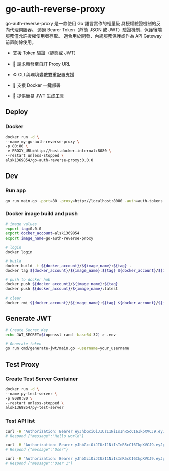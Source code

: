 # go-auth-reverse-proxy

go-auth-reverse-proxy 是一款使用 Go 語言實作的輕量級 具授權驗證機制的反向代理伺服器。
透過 Bearer Token（靜態 JSON 或 JWT）驗證機制，保護後端服務僅允許授權使用者存取。
適合用於開發、內網服務保護或作為 API Gateway 前置防線使用。

- 支援 Token 驗證（靜態或 JWT）

- 🔁 請求轉發至自訂 Proxy URL

- ⚙️ CLI 與環境變數雙重配置支援

- 🐳 支援 Docker 一鍵部署

- 📜 提供簡易 JWT 生成工具

## Deploy

### Docker

```bash
docker run -d \
--name my-go-auth-reverse-proxy \
-p 80:80 \
-e PROXY_URL=http://host.docker.internal:8080 \
--restart unless-stopped \
alsk1369854/go-auth-reverse-proxy:0.0.0
```

## Dev

### Run app

```bash
go run main.go -port=80 -proxy=http://localhost:8080 -auth=auth-tokens.json
```

### Docker image build and push

```bash
# image values
export tag=0.0.0
export docker_account=alsk1369854
export image_name=go-auth-reverse-proxy

# login
docker login

# build
docker build -t ${docker_account}/${image_name}:${tag} .
docker tag ${docker_account}/${image_name}:${tag} ${docker_account}/${image_name}:latest

# push to docker hub
docker push ${docker_account}/${image_name}:${tag}
docker push ${docker_account}/${image_name}:latest

# clear
docker rmi ${docker_account}/${image_name}:${tag} ${docker_account}/${image_name}:latest
```

## Generate JWT

```bash
# Create Secret Key
echo JWT_SECRET=$(openssl rand -base64 32) > .env

# Generate token
go run cmd/generate-jwt/main.go -username=your_username
```

## Test Proxy

### Create Test Server Container

```bash
docker run -d \
--name py-test-server \
-p 8080:80 \
--restart unless-stopped \
alsk1369854/py-test-server
```

### Test API list

```bash
curl -H "Authorization: Bearer eyJhbGciOiJIUzI1NiIsInR5cCI6IkpXVCJ9.eyJpYXQiOjE3NDI2MTQ1NDAsInVzZXJuYW1lIjoic2RwbWxhYiJ9.eIj96Wpa3yYVK_CDIOk3CM8K8EoEQEpdiF0YKu_TQac" http://localhost/
# Respond {"message":"Hello world"}

curl -H "Authorization: Bearer yJhbGciOiJIUzI1NiIsInR5cCI6IkpXVCJ9.eyJpYXQiOjE3NDI2MTQ1NjIsInVzZXJuYW1lIjoidGVtcDEifQ.ZBIzEGKlry5kug4ZVx_KZSJfwHU8YaIRElhNRfxnKAo" http://localhost/user
# Respond {"message":"User"}

curl -H "Authorization: Bearer yJhbGciOiJIUzI1NiIsInR5cCI6IkpXVCJ9.eyJpYXQiOjE3NDI2MTQ1NjIsInVzZXJuYW1lIjoidGVtcDEifQ.ZBIzEGKlry5kug4ZVx_KZSJfwHU8YaIRElhNRfxnKAo" http://localhost/user/1
# Respond {"message":"User 1"}
```
